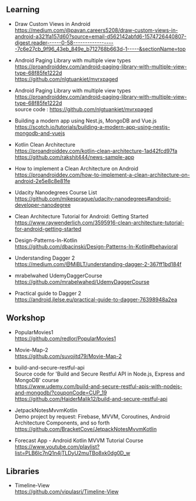 

## Learning<br>

- Draw Custom Views in Android
https://medium.com/@pavan.careers5208/draw-custom-views-in-android-a321fa157d60?source=email-d562142abfd6-1574726440807-digest.reader------0-58------------------7c6e27cb_9f96_43eb_849e_b712768b663d-1-----&sectionName=top

- Android Paging Library with multiple view types <br>
https://proandroiddev.com/android-paging-library-with-multiple-view-type-68f85fe1222d <br>
https://github.com/nlgtuankiet/mvrxpaged

- Android Paging Library with multiple view types <br />
https://proandroiddev.com/android-paging-library-with-multiple-view-type-68f85fe1222d <br />
source code : https://github.com/nlgtuankiet/mvrxpaged

- Building a modern app using Nest.js, MongoDB and Vue.js <br />
https://scotch.io/tutorials/building-a-modern-app-using-nestjs-mongodb-and-vuejs

- Kotlin Clean Architecture <br />
https://proandroiddev.com/kotlin-clean-architecture-1ad42fcd97fa <br />
https://github.com/rakshit444/news-sample-app

- How to implement a Clean Architecture on Android <br />
https://proandroiddev.com/how-to-implement-a-clean-architecture-on-android-2e5e8c8e81fe

- Udacity Nanodegrees Course List <br />
https://github.com/mikesprague/udacity-nanodegrees#android-developer-nanodegree

- Clean Architecture Tutorial for Android: Getting Started <br>
https://www.raywenderlich.com/3595916-clean-architecture-tutorial-for-android-getting-started

- Design-Patterns-In-Kotlin<br>
https://github.com/dbacinski/Design-Patterns-In-Kotlin#behavioral

- Understanding Dagger 2<br>
https://medium.com/@MiBLT/understanding-dagger-2-367ff1bd184f

- mrabelwahed UdemyDaggerCourse <br>
https://github.com/mrabelwahed/UdemyDaggerCourse

- Practical guide to Dagger 2 <br>
https://android.jlelse.eu/practical-guide-to-dagger-76398948a2ea



## Workshop<br>

- PopularMovies1<br>
https://github.com/redlor/PopularMovies1

- Movie-Map-2<br>
https://github.com/suvojitd79/Movie-Map-2

- build-and-secure-restful-api<br>
Source code for 'Build and Secure Restful API in Node.js, Express and MongoDB' course<br>
https://www.udemy.com/build-and-secure-restful-apis-with-nodejs-and-mongodb/?couponCode=CUP_19<br>
https://github.com/HaiderMalik12/build-and-secure-restful-api

- JetpackNotesMvvmKotlin <br>
Demo project by request: Firebase, MVVM, Coroutines, Android Architecture Components, and so forth <br>
https://github.com/BracketCove/JetpackNotesMvvmKotlin

- Forecast App - Android Kotlin MVVM Tutorial Course <br>
https://www.youtube.com/playlist?list=PLB6lc7nQ1n4jTLDyU2muTBo8xk0dg0D_w


## Libraries<br>

- Timeline-View <br>
https://github.com/vipulasri/Timeline-View



